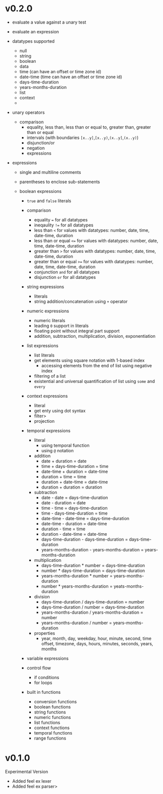 # v0.2.0

- evaluate a value against a unary test
- evaluate an expression
- datatypes supported
  - null
  - string
  - boolean
  - data
  - time (can have an offset or time zone id)
  - date-time (time can have an offset or time zone id)
  - days-time-duration
  - years-months-duration
  - list
  - context
  -
- unary operators
  - comparison
    - equality, less than, less than or equal to, greater than, greater than or equal
    - intervals (with boundaries `[x..y]`,`[x..y)`,`(x..y]`,`(x..y)`)
    - disjunction/or
    - negation
    - expressions
- expressions

  - single and multiline comments
  - parentheses to enclose sub-statements
  - boolean expressions

    - `true` and `false` literals
    - comparison
      - equality `=` for all datatypes
      - ineqaulity `!=` for all datatypes
      - less than `<` for values with datatypes: number, date, time, date-time, duration
      - less than or equal `<=` for values with datatypes: number, date, time, date-time, duration
      - greater than `>` for values with datatypes: number, date, time, date-time, duration
      - greater than or equal `>=` for values with datatypes: number, date, time, date-time, duration
      - conjunction `and` for all datatypes
      - disjunction `or` for all datatypes
    - string expressions
      - literals
      - string addition/concatenation using `+` operator
    - numeric expressions
      - numeric literals
      - leading `0` support in literals
      - floating point without integral part support
      - addition, subtraction, multiplication, division, exponentiation
    - list expressions
      - list literals
      - get elements using square notation with 1-based index
        - accessing elements from the end of list using negative index
      - filtering of a list
      - existential and universal quantification of list using `some` and `every`
    - context expressions
      - literal
      - get enty using dot syntax
      - filter>
      - projection
    - temporal expressions

      - literal
        - using temporal function
        - using `@` notation
      - addition
        - date + duration = date
        - time + days-time-duration = time
        - date-time + duration = date-time
        - duration + time = time
        - duration + date-time = date-time
        - duration + duration = duration
      - subtraction
        - date - date = days-time-duration
        - date - duration = date
        - time - time = days-time-duration
        - time - days-time-duration = time
        - date-time - date-time = days-time-duration
        - date-time - duration = date-time
        - duration - time = time
        - duration - date-time = date-time
        - days-time-duration - days-time-duration = days-time-duration
        - years-months-duration - years-months-duration = years-months-duration
      - multiplication
        - days-time-duration \* number = days-time-duration
        - number \* days-time-duration = days-time-duration
        - years-months-duration \* number = years-months-duration
        - number \* years-months-duration = yeats-months-duration
      - division
        - days-time-duration / days-time-duration = number
        - days-time-duration / number = days-time-duration
        - years-months-duration / years-months-duration = number
        - years-months-duration / number = years-months-duration
      - properties
        - year, month, day, weekday, hour, minute, second, time offset, timezone, days, hours, minutes, seconds, years, months

    - variable expressions
    - control flow
      - if conditions
      - for loops
    - built in functions
      - conversion functions
      - boolean functions
      - string functions
      - numeric functions
      - list functions
      - context functions
      - temporal functions
      - range functions

# v0.1.0

Experimental Version

- Added feel ex lexer
- Added feel ex parser>
